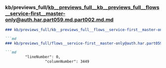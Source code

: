 ### kb/previews_full/kb__previews_full__kb__previews_full__flows__service-first__master-only@auth.har.part059.md.part002.md.md

```md
### kb/previews_full/kb__previews_full__flows__service-first__master-only@auth.har.part059.md.part002.md

```md
### kb/previews_full/flows__service-first__master-only@auth.har.part059.md (part 002)

```md
         "lineNumber": 0,
                  "columnNumber": 3449

```

```

```

```
